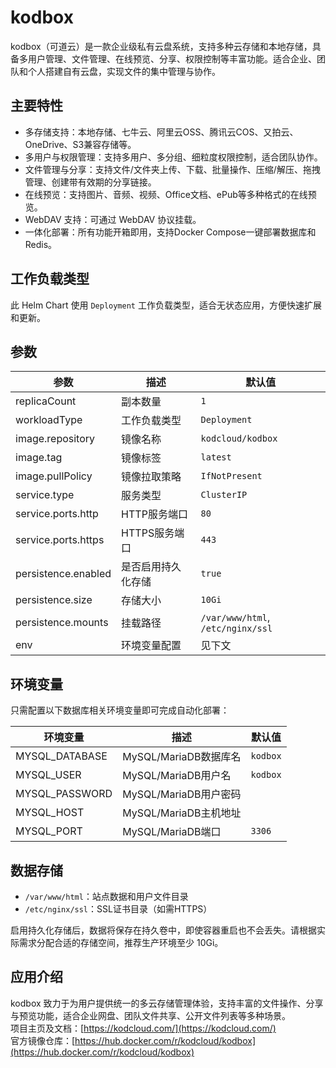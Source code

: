 # kodbox

kodbox（可道云）是一款企业级私有云盘系统，支持多种云存储和本地存储，具备多用户管理、文件管理、在线预览、分享、权限控制等丰富功能。适合企业、团队和个人搭建自有云盘，实现文件的集中管理与协作。

## 主要特性

- 多存储支持：本地存储、七牛云、阿里云OSS、腾讯云COS、又拍云、OneDrive、S3兼容存储等。
- 多用户与权限管理：支持多用户、多分组、细粒度权限控制，适合团队协作。
- 文件管理与分享：支持文件/文件夹上传、下载、批量操作、压缩/解压、拖拽管理、创建带有效期的分享链接。
- 在线预览：支持图片、音频、视频、Office文档、ePub等多种格式的在线预览。
- WebDAV 支持：可通过 WebDAV 协议挂载。
- 一体化部署：所有功能开箱即用，支持Docker Compose一键部署数据库和Redis。

## 工作负载类型

此 Helm Chart 使用 `Deployment` 工作负载类型，适合无状态应用，方便快速扩展和更新。

## 参数

| 参数                | 描述               | 默认值         |
|---------------------|--------------------|---------------|
| replicaCount        | 副本数量           | `1`           |
| workloadType        | 工作负载类型       | `Deployment`  |
| image.repository    | 镜像名称           | `kodcloud/kodbox` |
| image.tag           | 镜像标签           | `latest`      |
| image.pullPolicy    | 镜像拉取策略       | `IfNotPresent`|
| service.type        | 服务类型           | `ClusterIP`   |
| service.ports.http  | HTTP服务端口       | `80`          |
| service.ports.https | HTTPS服务端口      | `443`         |
| persistence.enabled | 是否启用持久化存储 | `true`        |
| persistence.size    | 存储大小           | `10Gi`        |
| persistence.mounts  | 挂载路径           | `/var/www/html`, `/etc/nginx/ssl` |
| env                | 环境变量配置       | 见下文        |

## 环境变量

只需配置以下数据库相关环境变量即可完成自动化部署：

| 环境变量      | 描述                 | 默认值      |
|---------------|----------------------|------------|
| MYSQL_DATABASE| MySQL/MariaDB数据库名 | `kodbox`   |
| MYSQL_USER    | MySQL/MariaDB用户名   | `kodbox`   |
| MYSQL_PASSWORD| MySQL/MariaDB用户密码 |            |
| MYSQL_HOST    | MySQL/MariaDB主机地址 |            |
| MYSQL_PORT    | MySQL/MariaDB端口     | `3306`     |

## 数据存储

- `/var/www/html`：站点数据和用户文件目录
- `/etc/nginx/ssl`：SSL证书目录（如需HTTPS）

启用持久化存储后，数据将保存在持久卷中，即使容器重启也不会丢失。请根据实际需求分配合适的存储空间，推荐生产环境至少 10Gi。

## 应用介绍

kodbox 致力于为用户提供统一的多云存储管理体验，支持丰富的文件操作、分享与预览功能，适合企业网盘、团队文件共享、公开文件列表等多种场景。  
项目主页及文档：[https://kodcloud.com/](https://kodcloud.com/)  
官方镜像仓库：[https://hub.docker.com/r/kodcloud/kodbox](https://hub.docker.com/r/kodcloud/kodbox)